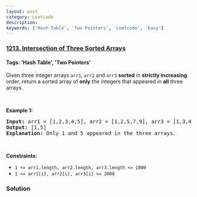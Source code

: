 ```yaml
---
layout: post
category: Leetcode
description: 
keywords: ['Hash Table', 'Two Pointers', 'Leetcode', 'Easy']
---
```

### [1213. Intersection of Three Sorted Arrays](https://leetcode.com/problems/intersection-of-three-sorted-arrays)

#### Tags: 'Hash Table', 'Two Pointers'

<div class="content__u3I1 question-content__JfgR"><div><p>Given three integer arrays <code>arr1</code>, <code>arr2</code> and <code>arr3</code> <strong>sorted</strong> in <strong>strictly increasing</strong> order, return a sorted array of <strong>only</strong> the integers that appeared in <strong>all</strong> three arrays.</p>
<p> </p>
<p><strong>Example 1:</strong></p>
<pre><strong>Input:</strong> arr1 = [1,2,3,4,5], arr2 = [1,2,5,7,9], arr3 = [1,3,4,5,8]
<strong>Output:</strong> [1,5]
<strong>Explanation: </strong>Only 1 and 5 appeared in the three arrays.
</pre>
<p> </p>
<p><strong>Constraints:</strong></p>
<ul>
<li><code>1 &lt;= arr1.length, arr2.length, arr3.length &lt;= 1000</code></li>
<li><code>1 &lt;= arr1[i], arr2[i], arr3[i] &lt;= 2000</code></li>
</ul>
</div></div>

### Solution
